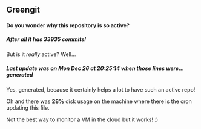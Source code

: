## Greengit

#### Do you wonder why this repository is so active?

##### After all it has 33935 commits!

But is it *really* active? Well...

##### Last update was on Mon Dec 26 at 20:25:14 when those lines were... generated

Yes, generated, because it certainly helps a lot to have such an active repo!

Oh and there was **28%** disk usage on the machine
where there is the cron updating this file.

Not the best way to monitor a VM in the cloud but it works! :)

